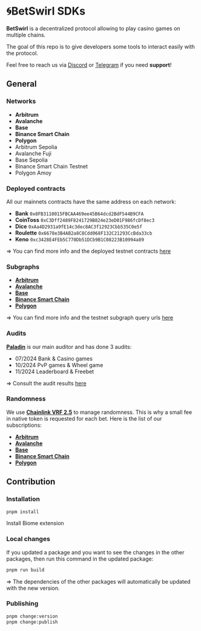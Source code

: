 # 🌀BetSwirl SDKs

**BetSwirl** is a decentralized protocol allowing to play casino games on multiple chains. 

The goal of this repo is to give developers some tools to interact easily with the protocol. 

Feel free to reach us via [Discord](https://discord.gg/4BxtJV7fbZ) or [Telegram](https://t.me/betswirl) if you need **support**!


## General
### Networks
- **Arbitrum**
- **Avalanche**
- **Base**
- **Binance Smart Chain**
- **Polygon**
- Arbitrum Sepolia
- Avalanche Fuji
- Base Sepolia
- Binance Smart Chain Testnet
- Polygon Amoy

### Deployed contracts

All our mainnets contracts have the same address on each network:

- **Bank** `0x8FB3110015FBCAA469ee45B64dcd2BdF544B9CFA`
- **CoinToss** `0xC3Dff2489F8241729B824e23eD01F986fcDf8ec3`
- **Dice** `0xAa4D2931a9fE14c3dec8AC3f12923Cbb535C0e5f`
- **Roulette** `0x6678e3B4AB2a8C8Cdd068F132C21293CcBda33cb`
- **Keno** `0xc3428E4FEb5C770Db51DCb9B1C08223B10994a89`

=> You can find more info and the deployed testnet contracts [here](https://github.com/BetSwirl/sdk/blob/main/packages/core/src/data/casino.ts)
  
### Subgraphs
- **[Arbitrum](https://thegraph.com/explorer/subgraphs/AsPBS4ymrjoR61r1x2avNJJtMPvzZ3quMHxvQTgDJbU?view=Query&chain=arbitrum-one)**
- **[Avalanche](https://thegraph.com/explorer/subgraphs/4nQJ4T5TXvTxgECqQ6ox6Nwf57d5BNt6SCn7CzzxjDZN?view=Query&chain=arbitrum-one)**
- **[Base](https://thegraph.com/explorer/subgraphs/6rt22DL9aaAjJHDUZ25sSsPuvuKxp1Tnf8LBXhL8WdZi?view=Query&chain=arbitrum-one)**
- **[Binance Smart Chain](https://thegraph.com/explorer/subgraphs/69xMkatN58qWXZS7FXqiVQmvkHhNrq3thTfdB6t85Wvk?view=Query&chain=arbitrum-one)**
- **[Polygon](https://thegraph.com/explorer/subgraphs/FL3ePDCBbShPvfRJTaSCNnehiqxsPHzpLud6CpbHoeKW?view=Query&chain=arbitrum-one)**

=> You can find more info and the testnet subgraph query urls [here](https://github.com/BetSwirl/sdk/blob/main/packages/core/src/data/casino.ts)
  
### Audits

**[Paladin](https://paladinsec.co/)** is our main auditor and has done 3 audits:
- 07/2024 Bank & Casino games
- 10/2024 PvP games & Wheel game
- 11/2024 Leaderboard & Freebet

=> Consult the audit results [here](https://paladinsec.co/projects/betswirl/)

### Randomness
We use **[Chainlink VRF 2.5](https://docs.chain.link/vrf)** to manage randomness. This is why a small fee in native token is requested for each bet. Here is the list of our subscriptions:

- **[Arbitrum](https://vrf.chain.link/arbitrum#/side-drawer/subscription/arbitrum/26510450093329368004237878416199508562205945994063563127634409219041040756566)**
- **[Avalanche](https://vrf.chain.link/avalanche#/side-drawer/subscription/avalanche/87060360337790157170135218934045586905659360396458026876115663885747477615369)**
- **[Base](https://vrf.chain.link/base#/side-drawer/subscription/base/93271074453882857048982544254580571499844752099945152824703671195862788259559)**
- **[Binance Smart Chain](https://vrf.chain.link/bsc#/side-drawer/subscription/bsc/64778934296371996396369853439912130360272408155611603044356319460986888838555)**
- **[Polygon](https://vrf.chain.link/polygon#/side-drawer/subscription/polygon/79838174144652451313763716789896498714546673967850869672884710820136443316484)**

## Contribution

### Installation

```bash
pnpm install
```

Install Biome extension 
### Local changes

If you updated a package and you want to see the changes in the other packages, then run this command in the updated package:

```bash
pnpm run build
```

=> The dependencies of the other packages will automatically be updated with the new version.

### Publishing

```bash
pnpm change:version
pnpm change:publish
```
